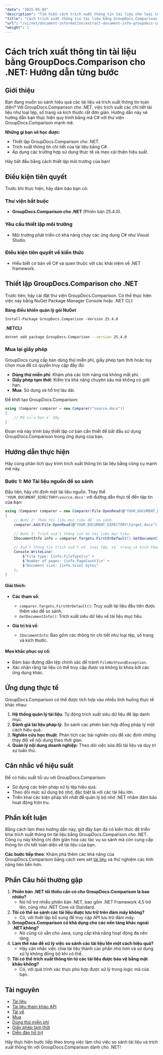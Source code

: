 ```yaml
---
"date": "2025-05-05"
"description": "Tìm hiểu cách trích xuất thông tin tài liệu như loại tệp, số trang và kích thước bằng GroupDocs.Comparison cho .NET với hướng dẫn C# chi tiết này."
"title": "Cách trích xuất thông tin tài liệu bằng GroupDocs.Comparison cho .NET&#58; Hướng dẫn toàn diện"
"url": "/vi/net/document-information/extract-document-info-groupdocs-comparison-net/"
"weight": 1
---
```


# Cách trích xuất thông tin tài liệu bằng GroupDocs.Comparison cho .NET: Hướng dẫn từng bước

## Giới thiệu

Bạn đang muốn so sánh hiệu quả các tài liệu và trích xuất thông tin toàn diện? Với GroupDocs.Comparison cho .NET, việc trích xuất các chi tiết tài liệu như loại tệp, số trang và kích thước rất đơn giản. Hướng dẫn này sẽ hướng dẫn bạn thực hiện quy trình bằng mã C# với thư viện GroupDocs.Comparison mạnh mẽ.

**Những gì bạn sẽ học được:**
- Thiết lập GroupDocs.Comparison cho .NET.
- Trích xuất thông tin chi tiết của tài liệu bằng C#.
- Áp dụng các trường hợp sử dụng thực tế và mẹo cải thiện hiệu suất.

Hãy bắt đầu bằng cách thiết lập môi trường của bạn!

## Điều kiện tiên quyết

Trước khi thực hiện, hãy đảm bảo bạn có:

### Thư viện bắt buộc
- **GroupDocs.Comparison cho .NET** (Phiên bản 25.4.0).

### Yêu cầu thiết lập môi trường
- Môi trường phát triển có khả năng chạy các ứng dụng C# như Visual Studio.

### Điều kiện tiên quyết về kiến thức
- Hiểu biết cơ bản về C# và quen thuộc với các khái niệm về .NET framework.

## Thiết lập GroupDocs.Comparison cho .NET

Trước tiên, hãy cài đặt thư viện GroupDocs.Comparison. Có thể thực hiện việc này bằng NuGet Package Manager Console hoặc .NET CLI:

**Bảng điều khiển quản lý gói NuGet**
```plaintext
Install-Package GroupDocs.Comparison -Version 25.4.0
```

**\.NETCLI**
```bash
dotnet add package GroupDocs.Comparison --version 25.4.0
```

### Mua lại giấy phép
GroupDocs cung cấp bản dùng thử miễn phí, giấy phép tạm thời hoặc tùy chọn mua để có quyền truy cập đầy đủ:
- **Dùng thử miễn phí**: Khám phá các tính năng mà không mất phí.
- **Giấy phép tạm thời**: Kiểm tra khả năng chuyên sâu mà không có giới hạn.
- **Mua**: Sử dụng và hỗ trợ lâu dài.

Để khởi tạo GroupDocs.Comparison:
```csharp
using (Comparer comparer = new Comparer("source.docx"))
{
    // Mã của bạn ở đây
}
```
Đoạn mã này trình bày thiết lập cơ bản cần thiết để bắt đầu sử dụng GroupDocs.Comparison trong ứng dụng của bạn.

## Hướng dẫn thực hiện

Hãy cùng phân tích quy trình trích xuất thông tin tài liệu bằng công cụ mạnh mẽ này.

### Bước 1: Mở Tài liệu nguồn để so sánh

Đầu tiên, hãy chỉ định một tài liệu nguồn. Thay thế `'YOUR_DOCUMENT_DIRECTORY\source.docx'` với đường dẫn thực tế đến tập tin của bạn:
```csharp
using (Comparer comparer = new Comparer(File.OpenRead(@"YOUR_DOCUMENT_DIRECTORY\source.docx")))
{
    // Bước 2: Thêm tài liệu mục tiêu để so sánh.
    comparer.Add(File.OpenRead(@"YOUR_DOCUMENT_DIRECTORY\target.docx"));
    
    // Bước 3: Trích xuất thông tin từ tài liệu mục tiêu.
    IDocumentInfo info = comparer.Targets.FirstOrDefault().GetDocumentInfo();
    
    // Xuất thông tin trích xuất về loại tệp, số trang và kích thước tính bằng byte
    Console.WriteLine(
        $"File type: {info.FileType}\n" +
        $"Number of pages: {info.PageCount}\n" +
        $"Document size: {info.Size} bytes"
    );
}
```
#### Giải thích:
- **Các tham số**:
  - `comparer.Targets.FirstOrDefault()`: Truy xuất tài liệu đầu tiên được thêm vào để so sánh.
  - `GetDocumentInfo()`: Trích xuất siêu dữ liệu về tài liệu mục tiêu.

- **Giá trị trả về**: 
  - `IDocumentInfo`: Bao gồm các thông tin chi tiết như loại tệp, số trang và kích thước.

#### Mẹo khắc phục sự cố:
- Đảm bảo đường dẫn tệp chính xác để tránh `FileNotFoundException`.
- Xác nhận rằng tài liệu có thể truy cập được và không bị khóa bởi các ứng dụng khác.

## Ứng dụng thực tế

GroupDocs.Comparison có thể được tích hợp vào nhiều tình huống thực tế khác nhau:
1. **Hệ thống quản lý tài liệu**: Tự động trích xuất siêu dữ liệu để lập danh mục.
2. **Đánh giá tài liệu pháp lý**: So sánh các phiên bản hợp đồng pháp lý một cách hiệu quả.
3. **Nghiên cứu học thuật**: Phân tích các bài nghiên cứu để xác định những thay đổi về nội dung theo thời gian.
4. **Quản lý nội dung doanh nghiệp**: Theo dõi việc sửa đổi tài liệu và duy trì sự tuân thủ.

## Cân nhắc về hiệu suất

Để có hiệu suất tối ưu với GroupDocs.Comparison:
- Sử dụng các biện pháp xử lý tệp hiệu quả.
- Theo dõi mức sử dụng bộ nhớ, đặc biệt là với các tài liệu lớn.
- Triển khai các biện pháp tốt nhất để quản lý bộ nhớ .NET nhằm đảm bảo hoạt động trơn tru.

## Phần kết luận

Bằng cách làm theo hướng dẫn này, giờ đây bạn đã có kiến thức để triển khai trích xuất thông tin tài liệu bằng GroupDocs.Comparison cho .NET. Công cụ này không chỉ đơn giản hóa các tác vụ so sánh mà còn cung cấp thông tin chi tiết toàn diện về tài liệu của bạn.

**Các bước tiếp theo**: Khám phá thêm các khả năng của GroupDocs.Comparison bằng cách xem xét [tài liệu](https://docs.groupdocs.com/comparison/net/) và thử nghiệm các tính năng tiên tiến hơn.

## Phần Câu hỏi thường gặp

1. **Phiên bản .NET tối thiểu cần có cho GroupDocs.Comparison là bao nhiêu?**
   - Nó hỗ trợ nhiều phiên bản .NET, bao gồm .NET Framework 4.5 trở lên, cũng như .NET Core và Standard.
2. **Tôi có thể so sánh các tài liệu được lưu trữ trên đám mây không?**
   - Có, với thiết lập bổ sung để truy cập API lưu trữ đám mây.
3. **GroupDocs.Comparison có khả dụng cho các nền tảng khác ngoài .NET không?**
   - Nó cũng có sẵn cho Java, cung cấp khả năng hoạt động đa nền tảng.
4. **Làm thế nào để xử lý việc so sánh các tài liệu lớn một cách hiệu quả?**
   - Hãy cân nhắc việc chia tài liệu thành các phần nhỏ hơn và sử dụng xử lý không đồng bộ khi có thể.
5. **Tôi có thể trích xuất thông tin từ các tài liệu được bảo vệ bằng mật khẩu không?**
   - Có, với quá trình xác thực phù hợp được xử lý trong logic mã của bạn.

## Tài nguyên

- [Tài liệu](https://docs.groupdocs.com/comparison/net/)
- [Tài liệu tham khảo API](https://reference.groupdocs.com/comparison/net/)
- [Tải về](https://releases.groupdocs.com/comparison/net/)
- [Mua](https://purchase.groupdocs.com/buy)
- [Dùng thử miễn phí](https://releases.groupdocs.com/comparison/net/)
- [Giấy phép tạm thời](https://purchase.groupdocs.com/temporary-license/)
- [Diễn đàn hỗ trợ](https://forum.groupdocs.com/c/comparison/)

Hãy thực hiện bước tiếp theo trong việc làm chủ việc so sánh tài liệu và trích xuất thông tin với GroupDocs.Comparison dành cho .NET!